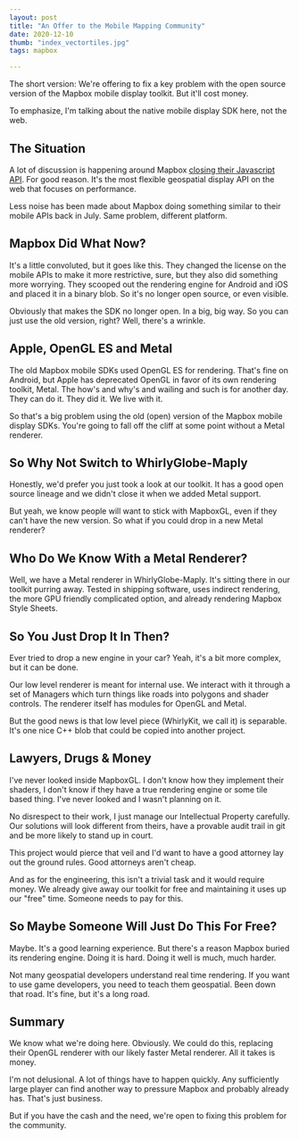 ```yaml
--- 
layout: post
title: "An Offer to the Mobile Mapping Community"
date: 2020-12-10
thumb: "index_vectortiles.jpg"
tags: mapbox

--- 
```


The short version:  We're offering to fix a key problem with the open source version of the Mapbox mobile display toolkit.  But it'll cost money.

To emphasize, I'm talking about the native mobile display SDK here, not the web.

## The Situation

A lot of discussion is happening around Mapbox [closing their Javascript API](https://github.com/mapbox/mapbox-gl-js/blob/main/CHANGELOG.md#200).  For good reason.  It's the most flexible geospatial display API on the web that focuses on performance.

Less noise has been made about Mapbox doing something similar to their mobile APIs back in July.  Same problem, different platform.

## Mapbox Did What Now?

It's a little convoluted, but it goes like this.  They changed the license on the mobile APIs to make it more restrictive, sure, but they also did something more worrying.  They scooped out the rendering engine for Android and iOS and placed it in a binary blob.  So it's no longer open source, or even visible.

Obviously that makes the SDK no longer open.  In a big, big way.  So you can just use the old version, right?  Well, there's a wrinkle.

## Apple, OpenGL ES and Metal

The old Mapbox mobile SDKs used OpenGL ES for rendering.  That's fine on Android, but Apple has deprecated OpenGL in favor of its own rendering toolkit, Metal.  The how's and why's and wailing and such is for another day.  They can do it.  They did it.  We live with it.

So that's a big problem using the old (open) version of the Mapbox mobile display SDKs.  You're going to fall off the cliff at some point without a Metal renderer.

## So Why Not Switch to WhirlyGlobe-Maply

Honestly, we'd prefer you just took a look at our toolkit.  It has a good open source lineage and we didn't close it when we added Metal support.

But yeah, we know people will want to stick with MapboxGL, even if they can't have the new version.  So what if you could drop in a new Metal renderer?

## Who Do We Know With a Metal Renderer?

Well, we have a Metal renderer in WhirlyGlobe-Maply.  It's sitting there in our toolkit purring away.  Tested in shipping software, uses indirect rendering, the more GPU friendly complicated option, and already rendering Mapbox Style Sheets.

## So You Just Drop It In Then?

Ever tried to drop a new engine in your car?  Yeah, it's a bit more complex, but it can be done.

Our low level renderer is meant for internal use.  We interact with it through a set of Managers which turn things like roads into polygons and shader controls.  The renderer itself has modules for OpenGL and Metal.

But the good news is that low level piece (WhirlyKit, we call it) is separable.  It's one nice C++ blob that could be copied into another project.

## Lawyers, Drugs & Money

I've never looked inside MapboxGL.  I don't know how they implement their shaders, I don't know if they have a true rendering engine or some tile based thing.  I've never looked and I wasn't planning on it.

No disrespect to their work, I just manage our Intellectual Property carefully.  Our solutions will look different from theirs, have a provable audit trail in git and be more likely to stand up in court.

This project would pierce that veil and I'd want to have a good attorney lay out the ground rules.  Good attorneys aren't cheap.

And as for the engineering, this isn't a trivial task and it would require money.  We already give away our toolkit for free and maintaining it uses up our "free" time.  Someone needs to pay for this.

## So Maybe Someone Will Just Do This For Free?

Maybe.  It's a good learning experience.  But there's a reason Mapbox buried its rendering engine.  Doing it is hard.  Doing it well is much, much harder.

Not many geospatial developers understand real time rendering.  If you want to use game developers, you need to teach them geospatial.  Been down that road.  It's fine, but it's a long road.

## Summary

We know what we're doing here.  Obviously.  We could do this, replacing their OpenGL renderer with our likely faster Metal renderer.  All it takes is money.

I'm not delusional.  A lot of things have to happen quickly.  Any sufficiently large player can find another way to pressure Mapbox and probably already has.  That's just business.

But if you have the cash and the need, we're open to fixing this problem for the community.
